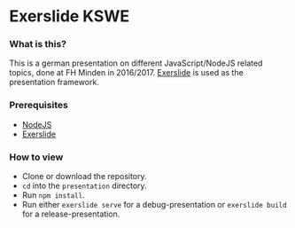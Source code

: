# Exerslide KSWE

### What is this?

This is a german presentation on different JavaScript/NodeJS related topics,
done at FH Minden in 2016/2017.
[Exerslide](https://github.com/facebookincubator/exerslide) is used as the
presentation framework.

### Prerequisites

- [NodeJS](https://nodejs.org/en/)
- [Exerslide](https://github.com/facebookincubator/exerslide#getting-started)

### How to view

- Clone or download the repository.
- `cd` into the `presentation` directory.
- Run `npm install`.
- Run either `exerslide serve` for a debug-presentation or `exerslide build` for a release-presentation.
